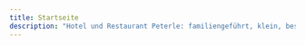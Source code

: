 ```yaml
---
title: Startseite
description: "Hotel und Restaurant Peterle: familiengeführt, klein, besonders - für eine Auszeit, Wellness, Wandern - mit frischer, regionaler Küche."
---
```

